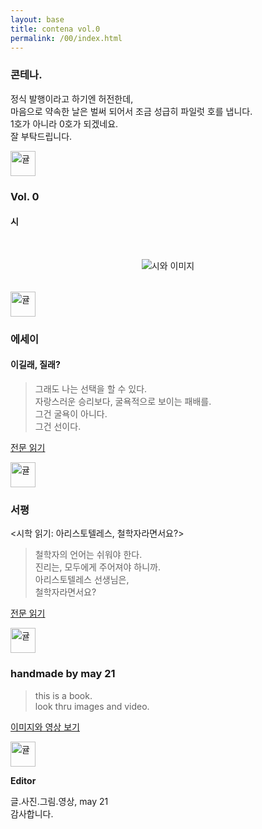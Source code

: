 ```yaml
---
layout: base
title: contena vol.0
permalink: /00/index.html
---
```


### 콘테나. 
  
정식 발행이라고 하기엔 허전한데,  
마음으로 약속한 날은 벌써 되어서 조금 성급히 파일럿 호를 냅니다.  
1호가 아니라 0호가 되겠네요.  
잘 부탁드립니다.  
  
<img src="../images/contena_.png" alt="귤" width="40" />  
  
### Vol. 0  
  
#### 시  
<div style="display: flex;">  
  <img 
  src="/0../images/happychoice.png" 
  alt="시와 이미지" 
  style="max-width: 100%; height: auto; display: block; margin: 2rem auto;" />
</div>  
  
<img src="../images/contena_.png" alt="귤" width="40" />  
  
### 에세이  
  
#### 이길래, 질래?  

> 그래도 나는 선택을 할 수 있다.  
> 자랑스러운 승리보다, 굴욕적으로 보이는 패배를.  
> 그건 굴욕이 아니다.  
> 그건 선이다.  
  
[전문 읽기](/winlose)  
  
<img src="../images/contena_.png" alt="귤" width="40" />  
  
### 서평  

<시학 읽기: 아리스토텔레스, 철학자라면서요?>  
  
> 철학자의 언어는 쉬워야 한다.  
> 진리는, 모두에게 주어져야 하니까.  
> 아리스토텔레스 선생님은,  
> 철학자라면서요?  
  
[전문 읽기](/poetics)  
  
<img src="../images/contena_.png" alt="귤" width="40" />  
  
### handmade by may 21  
  
> this is a book.  
> look thru images and video.  
  
[이미지와 영상 보기](/scrapbook)  
  
<img src="../images/contena_.png" alt="귤" width="40" />  
  
<b>Editor</b>  
  
글.사진.그림.영상,  may 21  
감사합니다.  
  